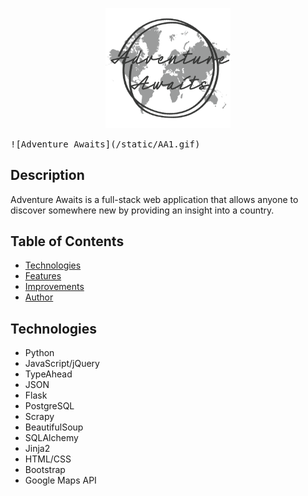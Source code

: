 <p align="center"><img src="/static/travelLogo.png" width="200"/></p>
<kbd>![Adventure Awaits](/static/AA1.gif)</kbd>

## Description
Adventure Awaits is a full-stack web application that allows anyone to discover somewhere new by providing an insight into a country. 

## Table of Contents
* [Technologies](#technologies)
* [Features](#features)
* [Improvements](#improvements)
* [Author](#author)

## <a name="technologies"></a>Technologies
* Python
* JavaScript/jQuery
* TypeAhead
* JSON
* Flask
* PostgreSQL
* Scrapy
* BeautifulSoup
* SQLAlchemy
* Jinja2
* HTML/CSS
* Bootstrap
* Google Maps API

